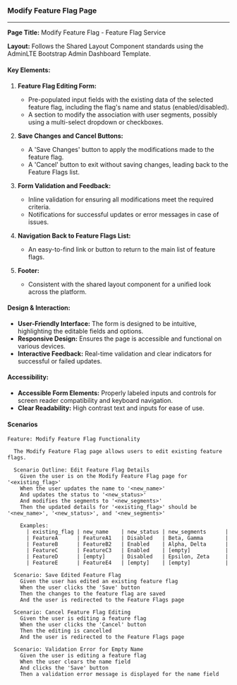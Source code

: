 ### Modify Feature Flag Page

---

**Page Title:** Modify Feature Flag - Feature Flag Service

**Layout:** Follows the Shared Layout Component standards using the AdminLTE Bootstrap Admin Dashboard Template.

#### Key Elements:

1. **Feature Flag Editing Form:**
   - Pre-populated input fields with the existing data of the selected feature flag, including the flag's name and status (enabled/disabled).
   - A section to modify the association with user segments, possibly using a multi-select dropdown or checkboxes.

2. **Save Changes and Cancel Buttons:**
   - A 'Save Changes' button to apply the modifications made to the feature flag.
   - A 'Cancel' button to exit without saving changes, leading back to the Feature Flags list.

3. **Form Validation and Feedback:**
   - Inline validation for ensuring all modifications meet the required criteria.
   - Notifications for successful updates or error messages in case of issues.

4. **Navigation Back to Feature Flags List:**
   - An easy-to-find link or button to return to the main list of feature flags.

5. **Footer:**
   - Consistent with the shared layout component for a unified look across the platform.

#### Design & Interaction:

- **User-Friendly Interface:** The form is designed to be intuitive, highlighting the editable fields and options.
- **Responsive Design:** Ensures the page is accessible and functional on various devices.
- **Interactive Feedback:** Real-time validation and clear indicators for successful or failed updates.

#### Accessibility:

- **Accessible Form Elements:** Properly labeled inputs and controls for screen reader compatibility and keyboard navigation.
- **Clear Readability:** High contrast text and inputs for ease of use.

#### Scenarios

``` gherkin
Feature: Modify Feature Flag Functionality

  The Modify Feature Flag page allows users to edit existing feature flags.

  Scenario Outline: Edit Feature Flag Details
    Given the user is on the Modify Feature Flag page for '<existing_flag>'
    When the user updates the name to '<new_name>'
    And updates the status to '<new_status>'
    And modifies the segments to '<new_segments>'
    Then the updated details for '<existing_flag>' should be '<new_name>', '<new_status>', and '<new_segments>'

    Examples:
      | existing_flag | new_name    | new_status | new_segments      |
      | FeatureA      | FeatureA1   | Disabled   | Beta, Gamma       |
      | FeatureB      | FeatureB2   | Enabled    | Alpha, Delta      |
      | FeatureC      | FeatureC3   | Enabled    | [empty]           |
      | FeatureD      | [empty]     | Disabled   | Epsilon, Zeta     |
      | FeatureE      | FeatureE4   | [empty]    | [empty]           |

  Scenario: Save Edited Feature Flag
    Given the user has edited an existing feature flag
    When the user clicks the 'Save' button
    Then the changes to the feature flag are saved
    And the user is redirected to the Feature Flags page

  Scenario: Cancel Feature Flag Editing
    Given the user is editing a feature flag
    When the user clicks the 'Cancel' button
    Then the editing is cancelled
    And the user is redirected to the Feature Flags page

  Scenario: Validation Error for Empty Name
    Given the user is editing a feature flag
    When the user clears the name field
    And clicks the 'Save' button
    Then a validation error message is displayed for the name field

```